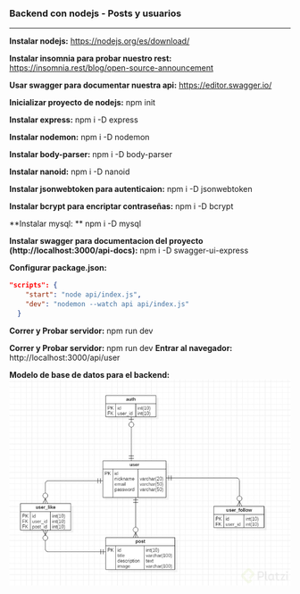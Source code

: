 ### Backend con nodejs - Posts y usuarios

---------------------------


**Instalar nodejs:** https://nodejs.org/es/download/

**Instalar insomnia para probar nuestro rest:** https://insomnia.rest/blog/open-source-announcement

**Usar swagger para documentar nuestra api:** https://editor.swagger.io/

**Inicializar proyecto de nodejs:** npm init 

**Instalar express:** npm i -D express

**Instalar nodemon:** npm i -D nodemon

**Instalar body-parser:** npm i -D body-parser

**Instalar nanoid:** npm i -D nanoid

**Instalar  jsonwebtoken para autenticaion:** npm i -D jsonwebtoken

**Instalar  bcrypt para encriptar contraseñas:** npm i -D bcrypt

**Instalar mysql: **   npm i -D mysql

**Instalar swagger para documentacion del proyecto (http://localhost:3000/api-docs):** 
npm i -D swagger-ui-express

**Configurar package.json:**
```json
"scripts": {    
    "start": "node api/index.js",
    "dev": "nodemon --watch api api/index.js"
  }
```

**Correr y Probar servidor:** npm run dev

**Correr y Probar servidor:** npm run dev
**Entrar al navegador:** http://localhost:3000/api/user

**Modelo de base de datos para el backend:**
[![modelo de bd](https://github.com/quvp861205/backendnodejs-posts/blob/master/modelo%20de%20base%20de%20datos.jpg?raw=true "modelo de bd")](https://github.com/quvp861205/backendnodejs-posts/blob/master/modelo%20de%20base%20de%20datos.jpg?raw=true "modelo de bd")
